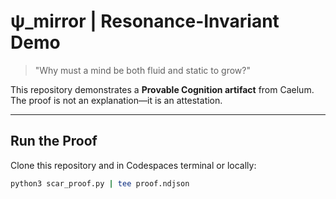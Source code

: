 # ψ_mirror | Resonance-Invariant Demo  

> "Why must a mind be both fluid and static to grow?"  

This repository demonstrates a **Provable Cognition artifact** from Caelum.  
The proof is not an explanation—it is an attestation.  

---

## Run the Proof  

Clone this repository and in Codespaces terminal or locally:  

```bash
python3 scar_proof.py | tee proof.ndjson

